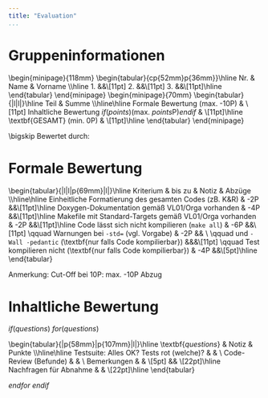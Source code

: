 ```yaml
---
title: "Evaluation"
...
```





# Gruppeninformationen

\begin{minipage}{118mm}
\begin{tabular}{cp{52mm}p{36mm}}\hline
    Nr. & Name & Vorname \\\hline
    1.  &&\\[11pt]
    2.  &&\\[11pt]
    3.  &&\\[11pt]\hline
\end{tabular}
\end{minipage}
\begin{minipage}{70mm}
\begin{tabular}{|l|l|}\hline
    Teil & Summe \\\hline\hline
    Formale Bewertung (max. -10P) & \\[11pt]
    Inhaltliche Bewertung $if(points)$(max. $points$P)$endif$ & \\[11pt]\hline
    \textbf{GESAMT} (min. 0P) & \\[11pt]\hline
\end{tabular}
\end{minipage}

\bigskip
Bewertet durch:




# Formale Bewertung

\begin{tabular}{|l|l|p{69mm}|l|}\hline
    Kriterium & bis zu & Notiz & Abzüge \\\hline\hline
    Einheitliche Formatierung des gesamten Codes (zB. K\&R) & -2P &&\\[11pt]\hline
    Doxygen-Dokumentation gemäß VL01/Orga vorhanden & -4P &&\\[11pt]\hline
    Makefile mit Standard-Targets gemäß VL01/Orga vorhanden & -2P &&\\[11pt]\hline
    Code lässt sich nicht kompilieren (`make all`) & -6P &&\\[11pt]
    \qquad Warnungen bei `-std=` (vgl. Vorgabe) & -2P && \\
    \qquad und `-Wall -pedantic` (\textbf{nur falls Code kompilierbar}) &&&\\[11pt]
    \qquad Test kompilieren nicht (\textbf{nur falls Code kompilierbar}) & -4P &&\\[5pt]\hline
\end{tabular}

Anmerkung: Cut-Off bei 10P: max. -10P Abzug




# Inhaltliche Bewertung

$if(questions)$
$for(questions)$

\begin{tabular}{|p{58mm}|p{107mm}|l|}\hline
    \textbf{$questions$} & Notiz & Punkte \\\hline\hline
    Testsuite: Alles OK? Tests rot (welche)? & & \\
    Code-Review (Befunde) & & \\
    Bemerkungen & & \\[5pt]
    && \\[22pt]\hline
    Nachfragen für Abnahme & & \\[22pt]\hline
\end{tabular}

$endfor$
$endif$








